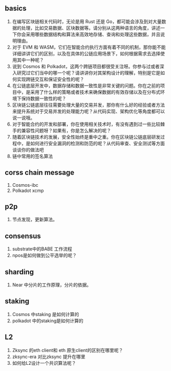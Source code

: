 ## basics

1. 在编写区块链相关代码时，无论是用 Rust 还是 Go，都可能会涉及到对大量数据的处理，比如交易数据、区块数据等。请分别从这两种语言的角度，讲述一下你会采用哪些数据结构和算法来高效地存储、查询和处理这些数据，并且说明理由。
2. 对于 EVM 和 WASM，它们在智能合约执行方面有着不同的机制，那你能不能详细讲讲它们的区别，以及在具体的公链应用场景下，如何根据需求去选择使用其中一种呢？
3. 说到 Cosmos 和 Polkadot，这两个跨链项目都很受关注呀。你参与过或者深入研究过它们当中的哪一个呢？请讲讲你对其架构设计的理解，特别是它是如何实现跨链交互和保证安全性的呢？
4. 在公链底层开发中，数据存储和数据一致性是非常关键的问题。你在之前的项目中，是采用了什么样的策略或者技术来确保数据的有效存储以及在分布式环境下保持数据一致性的呢？
5. 区块链公链底层往往需要处理大量的交易并发，那你有什么好的经验或者方法来提升系统对于交易并发的处理能力呢？从代码实现、架构优化等角度都可以说一说哦。
6. 对于智能合约的开发和部署，你在使用相关技术时，有没有遇到过一些比较棘手的兼容性问题呀？如果有，你是怎么解决的呢？
7. 随着区块链技术的发展，安全性始终是重中之重。你在区块链公链底层研发过程中，是如何进行安全漏洞的检测和防范的呢？从代码审查、安全测试等方面谈谈你的做法吧
8. 链中常用的签名算法

## corss chain message

1. Cosmos-ibc
2. Polkadot xcmp 

## p2p

1. 节点发现，更新算法。

## consensus

1. substrate中的BABE 工作流程
2. npos是如何做到公平选举的呢？

## sharding

1. Near 中分片的工作原理，分片的依据。




## staking 

1. Cosmos 中staking 是如何计算的
2. polkadot 中的staking是如何计算的



## L2 

1. Zksync 的eth client和 eth 原生client的区别在哪里呢？
2. zksync-era 对比zksync 提升在哪里
3. 如何给L2设计一个共识算法呢？

